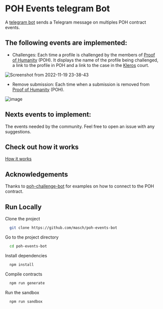 # POH Events telegram Bot

A [telegram bot](https://t.me/PoHChallenges) sends a Telegram message on multiples POH contract events.

## The following events are implemented:

- Challenges: Each time a profile is challenged by the members of [Proof of Humanity](https://www.proofofhumanity.id/) (POH). It displays the name of the profile being challenged, a link to the profile in POH and a link to the case in the [Kleros](https://kleros.io/) court.

![Screenshot from 2022-11-19 23-38-43](https://user-images.githubusercontent.com/53308354/202880216-61577193-abf7-4199-8384-4742294f0c96.png)

- Remove submission: Each time when a submission is removed from [Proof of Humanity](https://www.proofofhumanity.id/) (POH).

![image](https://user-images.githubusercontent.com/53308354/206924166-7893520b-960f-430d-892b-4b454d228477.png)


## Nexts events to implement:

The events needed by the community. Feel free to open an issue with any suggestions.

## Check out how it works

[How it works](https://github.com/masch/poh-events-bot/blob/main/HOW_IT_WORKS.md)

## Acknowledgements

Thanks to [poh-challenge-bot](https://github.com/tomasellis/poh-challenge-bot) for examples on how to connect to the POH contract.

## Run Locally

Clone the project

```bash
  git clone https://github.com/masch/poh-events-bot
```

Go to the project directory

```bash
  cd poh-events-bot
```

Install dependencies

```bash
  npm install
```

Compile contracts

```bash
  npm run generate
```

Run the sandbox

```bash
  npm run sandbox
```
